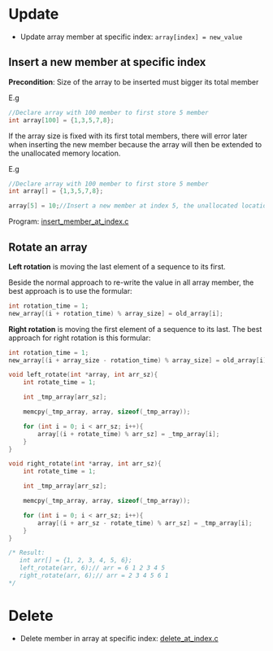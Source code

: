 # Update

* Update array member at specific index: ``array[index] = new_value``

## Insert a new member at specific index

**Precondition**: Size of the array to be inserted must bigger its total member

E.g 

```c
//Declare array with 100 member to first store 5 member
int array[100] = {1,3,5,7,8};
```

If the array size is fixed with its first total members, there will error later when inserting the new member because the array will then be extended to the unallocated memory location.

E.g

```c
//Declare array with 100 member to first store 5 member
int array[] = {1,3,5,7,8};

array[5] = 10;//Insert a new member at index 5, the unallocated location, result in memory segment fault
```

Program: [insert_member_at_index.c](insert_member_at_index.c)
 
## Rotate an array
**Left rotation** is moving the last element of a sequence to its first.

Beside the normal approach to re-write the value in all array member, the best approach is to use the formular:

```c
int rotation_time = 1;
new_array[(i + rotation_time) % array_size] = old_array[i];
```
**Right rotation** is moving the first element of a sequence to its last. The best approach for right rotation is this formular:
```c
int rotation_time = 1;
new_array[(i + array_size - rotation_time) % array_size] = old_array[i];
```
```c
void left_rotate(int *array, int arr_sz){
    int rotate_time = 1;

    int _tmp_array[arr_sz];

    memcpy(_tmp_array, array, sizeof(_tmp_array));

    for (int i = 0; i < arr_sz; i++){
        array[(i + rotate_time) % arr_sz] = _tmp_array[i];
    }
}

void right_rotate(int *array, int arr_sz){
    int rotate_time = 1;

    int _tmp_array[arr_sz];

    memcpy(_tmp_array, array, sizeof(_tmp_array));

    for (int i = 0; i < arr_sz; i++){
        array[(i + arr_sz - rotate_time) % arr_sz] = _tmp_array[i];
    }
}

/* Result:
   int arr[] = {1, 2, 3, 4, 5, 6};
   left_rotate(arr, 6);// arr = 6 1 2 3 4 5
   right_rotate(arr, 6);// arr = 2 3 4 5 6 1
*/
```
# Delete

* Delete member in array at specific index: [delete_at_index.c](delete_at_index.c)
